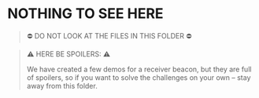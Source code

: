 # NOTHING TO SEE HERE

> :no_entry: DO NOT LOOK AT THE FILES IN THIS FOLDER :no_entry:

> :warning: HERE BE SPOILERS: :warning: 
> 
> We have created a few demos for a receiver beacon, but they are full of spoilers, so if you want to solve the challenges on your own – stay away from this folder.
